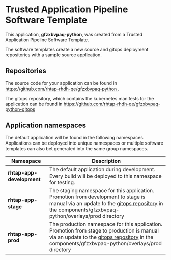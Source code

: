 # Trusted Application Pipeline Software Template

This application, **gfzxbvpaq-python**, was created from a Trusted Application Pipeline Software Template.

The software templates create a new source and gitops deployment repositories with a sample source application. 

## Repositories

The source code for your application can be found in [https://github.com/rhtap-rhdh-qe/gfzxbvpaq-python ](https://github.com/rhtap-rhdh-qe/gfzxbvpaq-python ).
 
The gitops repository, which contains the kubernetes manifests for the application can be found in 
[https://github.com/rhtap-rhdh-qe/gfzxbvpaq-python-gitops ](https://github.com/rhtap-rhdh-qe/gfzxbvpaq-python-gitops ) 

## Application namespaces 

The default application will be found in the following namespaces. Applications can be deployed into unique namespaces or multiple software templates can also bet generated into the same group namespaces.  

|  Namespace   |  Description   |  
| -------- | -------- |   
| **rhtap-app-development** | The default application during development. Every build will be deployed to this namespace for testing. | 
| **rhtap-app-stage** | The staging namespace for this application. Promotion from development to stage is manual via an update to the [gitops repository](https://github.com/rhtap-rhdh-qe/gfzxbvpaq-python-gitops ) in the components/gfzxbvpaq-python/overlays/prod directory |  
| **rhtap-app-prod** | The production namespace for this application. Promotion from stage to production is manual via an update to the [gitops repository](https://github.com/rhtap-rhdh-qe/gfzxbvpaq-python-gitops ) in the components/gfzxbvpaq-python/overlays/prod directory | 